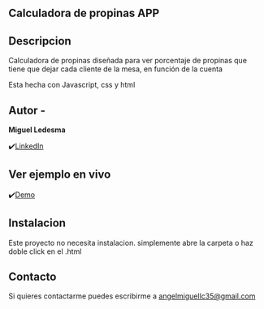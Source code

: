 ## Calculadora de propinas APP
## Descripcion

Calculadora de propinas diseñada para ver porcentaje de propinas que tiene que dejar cada cliente de la mesa, en función de la cuenta

Esta hecha con Javascript, css y html

## Autor -
**Miguel Ledesma**

✔️[LinkedIn](https://www.linkedin.com/in/miguelledesmac)


## Ver ejemplo en vivo
✔️[Demo](https://miguelledesmac.github.io/tip-calculator-app-main/index.html)

## Instalacion
Este proyecto no necesita instalacion. simplemente abre la carpeta o haz doble click en el .html

## Contacto
Si quieres contactarme puedes escribirme a angelmiguellc35@gmail.com
